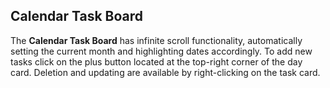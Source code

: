 ## Calendar Task Board

The **Calendar Task Board** has infinite scroll functionality, automatically setting the current month and highlighting dates accordingly. To add new tasks click on the plus button located at the top-right corner of the day card. Deletion and updating are available by right-clicking on the task card.
